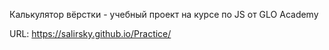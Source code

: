 Калькулятор вёрстки - учебный проект на курсе по JS от GLO Academy

URL: https://salirsky.github.io/Practice/
